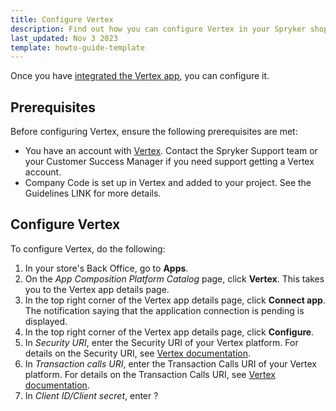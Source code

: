 ```yaml
---
title: Configure Vertex
description: Find out how you can configure Vertex in your Spryker shop
last_updated: Nov 3 2023
template: howto-guide-template
---
```


Once you have [integrated the Vertex app](/docs/pbc/all/tax-management/{{page.version}}/third-party-integrations/vertex/install-vertex.html), you can configure it.

## Prerequisites

Before configuring Vertex, ensure the following prerequisites are met:

- You have an account with [Vertex](https://www.vertexinc.com/). Contact the Spryker Support team or your Customer Success Manager if you need support getting a Vertex account.
- Company Code is set up in Vertex and added to your project. See the Guidelines LINK for more details.

## Configure Vertex

To configure Vertex, do the following:

1. In your store's Back Office, go to **Apps**.
2. On the *App Composition Platform Catalog* page, click **Vertex**. This takes you to the Vertex app details page.
3. In the top right corner of the Vertex app details page, click **Connect app**. The notification saying that the application connection is pending is displayed.
4. In the top right corner of the Vertex app details page, click **Configure**.
5. In *Security URI*, enter the Security URI of your Vertex platform. For details on the Security URI, see [Vertex documentation](https://tax-calc-api.vertexcloud.com/resources/index.html).
6. In *Transaction calls URI*, enter the Transaction Calls URI of your Vertex platform. For details on the Transaction Calls URI, see [Vertex documentation](https://tax-calc-api.vertexcloud.com/resources/index.html).
7. In *Client ID/Client secret*, enter ?
